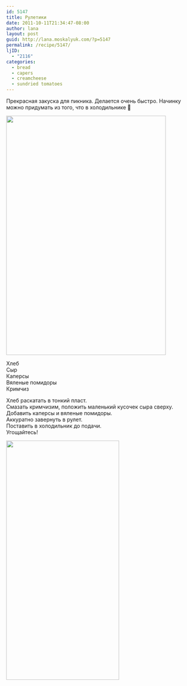 ```yaml
---
id: 5147
title: Рулетики
date: 2011-10-11T21:34:47-08:00
author: lana
layout: post
guid: http://lana.moskalyuk.com/?p=5147
permalink: /recipe/5147/
ljID:
  - "2116"
categories:
  - bread
  - capers
  - creamcheese
  - sundried tomatoes
---
```

Прекрасная закуска для пикника. Делается очень быстро. Начинку можно придумать из того, что в холодильнике 🙂

<img loading="lazy" class="alignnone" title="sandwich rolls" src="http://farm7.static.flickr.com/6212/6236291717_9bf3e2c78d_z.jpg" alt="" width="427" height="640" /> 

Хлеб  
Сыр  
Каперсы  
Вяленые помидоры  
Кримчиз

Хлеб раскатать в тонкий пласт.  
Смазать кримчизим, положить маленький кусочек сыра сверху.  
Добавить каперсы и вяленые помидоры.  
Аккуратно завернуть в рулет.  
Поставить в холодильник до подачи.  
Угощайтесь!

<img loading="lazy" class="alignnone" title="sandwich rolls" src="http://farm7.static.flickr.com/6174/6236815066_51cf744bb8_z.jpg" alt="" width="302" height="640" />